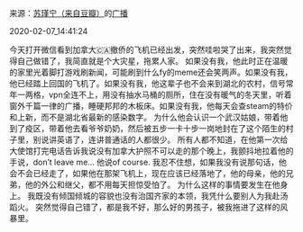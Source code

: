 来源：[苏瑾宁（来自豆瓣）](https://www.douban.com/people/bamboo0602/)的[广播](https://www.douban.com/people/bamboo0602/status/2795992955/)


2020-02-07_14:41:24


今天打开微信看到加拿大🇨🇦撤侨的飞机已经出发，突然哇啦哭了出来，我突然觉得自己做错了，我简直就是个大灾星，拖累人家。
如果没有我，他此时正在温暖的家里光着脚打游戏刷新闻，可能刷到什么fy的meme还会笑两声。如果没有我，他已经踏上回国的飞机了。如果没有我，他这辈子也不会来到湖北的农村，信号常年一两格，vpn全连不上，用没有抽水马桶的厕所，住在没有暖气的冬天里，听着窗外千篇一律的广播，睡硬邦邦的木板床。如果没有我，他每天会查steam的特价和上新，而不是湖北省最新的感染数字。
为什么他会认识一个武汉姑娘，带着他到了疫区，带着他去看爷爷奶奶，然后被五步一卡十步一岗地封在了这个陌生的村子里，别说讲英语了，连讲普通话的人都很少。
所有人都不知道，在他第一次给大使馆打完电话告诉我说没有加拿大护照不可以走的那个晚上，我颤抖地拉着他的手说，don’t leave me... 他说of course. 
我忍不住想，如果我没有说那句话，他会不会已经走了，如果他在那架飞机上，现在应该已经落地了，他的母亲，他的兄弟，他的外公和继父，都不用每天担惊受怕了。
为什么这样的事情要发生在他身上。
我既没有倾国倾城的容貌也没有治国齐家的本领，我凭什么要别人为我赴汤蹈火。
突然觉得自己错了，都是我不好，那么好的男孩子，被我拖进了这样的风暴里。
